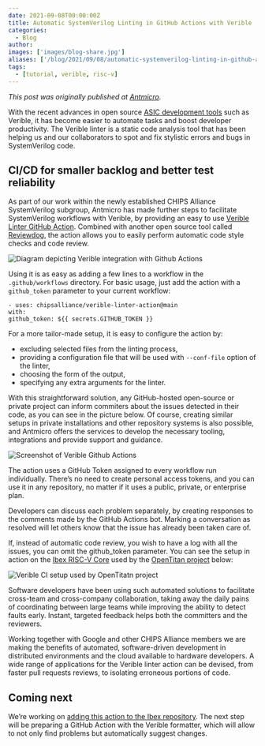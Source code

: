 ```yaml
---
date: 2021-09-08T00:00:00Z
title: Automatic SystemVerilog Linting in GitHub Actions with Verible
categories:
  - Blog
author: 
images: ['images/blog-share.jpg']
aliases: ['/blog/2021/09/08/automatic-systemverilog-linting-in-github-actions-with-verible/']
tags:
  - [tutorial, verible, risc-v]
---
```


*This post was originally published at [Antmicro](https://antmicro.com/blog/2021/08/verible-integration-with-github-actions/).*

With the recent advances in open source [ASIC development tools](https://antmicro.com/blog/2021/07/open-source-systemverilog-tools-in-asic-design/) such as Verible, it has become easier to automate tasks and boost developer productivity. The Verible linter is a static code analysis tool that has been helping us and our collaborators to spot and fix stylistic errors and bugs in SystemVerilog code.

## CI/CD for smaller backlog and better test reliability

As part of our work within the newly established CHIPS Alliance SystemVerilog subgroup, Antmicro has made further steps to facilitate SystemVerilog workflows with Verible, by providing an easy to use [Verible Linter GitHub Action](https://github.com/chipsalliance/verible-linter-action). Combined with another open source tool called [Reviewdog](https://github.com/reviewdog/reviewdog), the action allows you to easily perform automatic code style checks and code review.

![Diagram depicting Verible integration with Github Actions](veriable_integration.svg)

Using it is as easy as adding a few lines to a workflow in the `.github/workflows` directory. For basic usage, just add the action with a `github_token` parameter to your current workflow:

```
- uses: chipsalliance/verible-linter-action@main
with:
github_token: ${{ secrets.GITHUB_TOKEN }}
```

For a more tailor-made setup, it is easy to configure the action by:

- excluding selected files from the linting process,
- providing a configuration file that will be used with `--conf-file` option of the linter,
- choosing the form of the output,
- specifying any extra arguments for the linter.

With this straightforward solution, any GitHub-hosted open-source or private project can inform commiters about the issues detected in their code, as you can see in the picture below. Of course, creating similar setups in private installations and other repository systems is also possible, and Antmicro offers the services to develop the necessary tooling, integrations and provide support and guidance.

![Screenshot of Verible Github Actions](verible-github-actions-screenshot1.png)

The action uses a GitHub Token assigned to every workflow run individually. There’s no need to create personal access tokens, and you can use it in any repository, no matter if it uses a public, private, or enterprise plan.

Developers can discuss each problem separately, by creating responses to the comments made by the GitHub Actions bot. Marking a conversation as resolved will let others know that the issue has already been taken care of.

If, instead of automatic code review, you wish to have a log with all the issues, you can omit the github_token parameter. You can see the setup in action on the [Ibex RISC-V Core](https://github.com/lowRISC/ibex) used by the [OpenTitan project](https://opentitan.org/) below:

![Verible CI setup used by OpenTitatn project](verible-github-actions-screenshot2.png)

Software developers have been using such automated solutions to facilitate cross-team and cross-company collaboration, taking away the daily pains of coordinating between large teams while improving the ability to detect faults early. Instant, targeted feedback helps both the committers and the reviewers.

Working together with Google and other CHIPS Alliance members we are making the benefits of automated, software-driven development in distributed environments and the cloud available to hardware developers. A wide range of applications for the Verible linter action can be devised, from faster pull requests reviews, to isolating erroneous portions of code.

## Coming next

We’re working on [adding this action to the Ibex repository](https://github.com/lowRISC/ibex/pull/1427). The next step will be preparing a GitHub Action with the Verible formatter, which will allow to not only find problems but automatically suggest changes.
